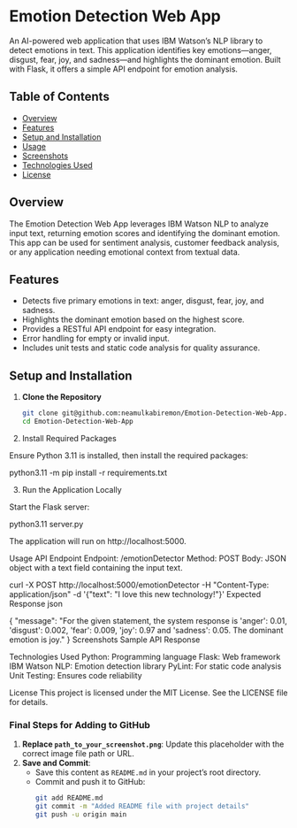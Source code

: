 # Emotion Detection Web App

An AI-powered web application that uses IBM Watson’s NLP library to detect emotions in text. This application identifies key emotions—anger, disgust, fear, joy, and sadness—and highlights the dominant emotion. Built with Flask, it offers a simple API endpoint for emotion analysis.

## Table of Contents

- [Overview](#overview)
- [Features](#features)
- [Setup and Installation](#setup-and-installation)
- [Usage](#usage)
- [Screenshots](#screenshots)
- [Technologies Used](#technologies-used)
- [License](#license)

## Overview

The Emotion Detection Web App leverages IBM Watson NLP to analyze input text, returning emotion scores and identifying the dominant emotion. This app can be used for sentiment analysis, customer feedback analysis, or any application needing emotional context from textual data.

## Features

- Detects five primary emotions in text: anger, disgust, fear, joy, and sadness.
- Highlights the dominant emotion based on the highest score.
- Provides a RESTful API endpoint for easy integration.
- Error handling for empty or invalid input.
- Includes unit tests and static code analysis for quality assurance.

## Setup and Installation

1. **Clone the Repository**
   ```bash
   git clone git@github.com:neamulkabiremon/Emotion-Detection-Web-App.git
   cd Emotion-Detection-Web-App

2. Install Required Packages

Ensure Python 3.11 is installed, then install the required packages:

python3.11 -m pip install -r requirements.txt

3. Run the Application Locally

Start the Flask server:

python3.11 server.py

The application will run on http://localhost:5000.

Usage
API Endpoint
Endpoint: /emotionDetector
Method: POST
Body: JSON object with a text field containing the input text.

curl -X POST http://localhost:5000/emotionDetector -H "Content-Type: application/json" -d '{"text": "I love this new technology!"}'
Expected Response
json

{
  "message": "For the given statement, the system response is 'anger': 0.01, 'disgust': 0.002, 'fear': 0.009, 'joy': 0.97 and 'sadness': 0.05. The dominant emotion is joy."
}
Screenshots
Sample API Response

Technologies Used
Python: Programming language
Flask: Web framework
IBM Watson NLP: Emotion detection library
PyLint: For static code analysis
Unit Testing: Ensures code reliability

License
This project is licensed under the MIT License. See the LICENSE file for details.


### Final Steps for Adding to GitHub

1. **Replace `path_to_your_screenshot.png`**: Update this placeholder with the correct image file path or URL.
2. **Save and Commit**:
   - Save this content as `README.md` in your project’s root directory.
   - Commit and push it to GitHub:
     ```bash
     git add README.md
     git commit -m "Added README file with project details"
     git push -u origin main
     ```








